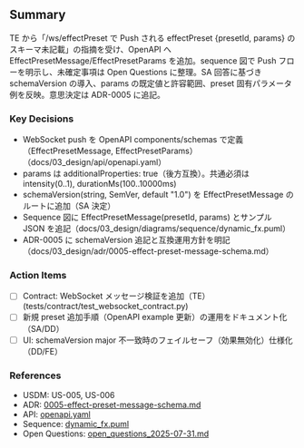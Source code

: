 ## Summary
TE から「/ws/effectPreset で Push される effectPreset {presetId, params} のスキーマ未記載」の指摘を受け、OpenAPI へ EffectPresetMessage/EffectPresetParams を追加。sequence 図で Push フローを明示し、未確定事項は Open Questions に整理。SA 回答に基づき schemaVersion の導入、params の既定値と許容範囲、preset 固有パラメータ例を反映。意思決定は ADR-0005 に追記。

### Key Decisions
- WebSocket push を OpenAPI components/schemas で定義（EffectPresetMessage, EffectPresetParams）（docs/03_design/api/openapi.yaml）
- params は additionalProperties: true（後方互換）。共通必須は intensity(0..1), durationMs(100..10000ms)
- schemaVersion(string, SemVer, default "1.0") を EffectPresetMessage のルートに追加（SA 決定）
- Sequence 図に EffectPresetMessage(presetId, params) とサンプル JSON を追記（docs/03_design/diagrams/sequence/dynamic_fx.puml）
- ADR-0005 に schemaVersion 追記と互換運用方針を明記（docs/03_design/adr/0005-effect-preset-message-schema.md）

### Action Items
- [ ] Contract: WebSocket メッセージ検証を追加（TE）(tests/contract/test_websocket_contract.py)
- [ ] 新規 preset 追加手順（OpenAPI example 更新）の運用をドキュメント化（SA/DD）
- [ ] UI: schemaVersion major 不一致時のフェイルセーフ（効果無効化）仕様化（DD/FE）

### References
- USDM: US-005, US-006
- ADR: [0005-effect-preset-message-schema.md](../03_design/adr/0005-effect-preset-message-schema.md)
- API: [openapi.yaml](../03_design/api/openapi.yaml)
- Sequence: [dynamic_fx.puml](../03_design/diagrams/sequence/dynamic_fx.puml)
- Open Questions: [open_questions_2025-07-31.md](../03_design/open_questions_2025-07-31.md)